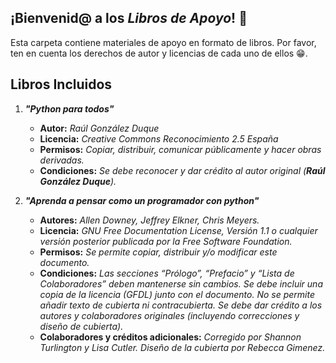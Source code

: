 ## ¡Bienvenid@ a los *Libros de Apoyo*! 📖


Esta carpeta contiene materiales de apoyo en formato de libros. Por favor, ten en cuenta los derechos de autor y licencias de cada uno de ellos 😁.


## Libros Incluidos

1. ***"Python para todos"***
   - **Autor:** _Raúl González Duque_
   - **Licencia:** _Creative Commons Reconocimiento 2.5 España_
   - **Permisos:** _Copiar, distribuir, comunicar públicamente y hacer obras derivadas._
   - **Condiciones:** _Se debe reconocer y dar crédito al autor original (**Raúl González Duque**)._

2. ***"Aprenda a pensar como un programador con python"*** 
   - **Autores:** _Allen Downey, Jeffrey Elkner, Chris Meyers._  
   - **Licencia:** _GNU Free Documentation License, Versión 1.1 o cualquier versión posterior publicada por la Free Software Foundation._  
   - **Permisos:** _Se permite copiar, distribuir y/o modificar este documento._  
   - **Condiciones:** _Las secciones “Prólogo”, “Prefacio” y “Lista de Colaboradores” deben mantenerse sin cambios. Se debe incluir una copia de la licencia (GFDL) junto con el documento. No se permite añadir texto de cubierta ni contracubierta. Se debe dar crédito a los autores y colaboradores originales (incluyendo correcciones y diseño de cubierta)._  
   - **Colaboradores y créditos adicionales:** _Corregido por Shannon Turlington y Lisa Cutler. Diseño de la cubierta por Rebecca Gimenez._
